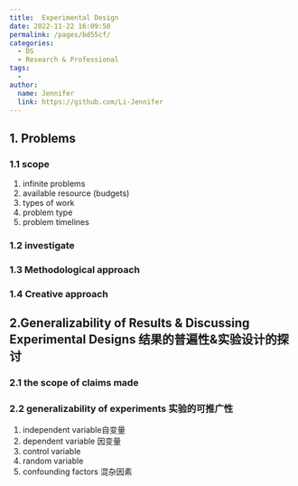 ```yaml
---
title:  Experimental Design
date: 2022-11-22 16:09:50
permalink: /pages/bd55cf/
categories:
  - DS
  - Research & Professional
tags:
  - 
author: 
  name: Jennifer
  link: https://github.com/Li-Jennifer
---
```

## 1. Problems 
### 1.1 scope
1. infinite problems
2. available resource (budgets)
3. types of work
4. problem type
5. problem timelines
### 1.2 investigate

### 1.3 Methodological approach
### 1.4 Creative approach

## 2.Generalizability of Results & Discussing Experimental Designs 结果的普遍性&实验设计的探讨
### 2.1 the scope of claims made
### 2.2 generalizability of experiments 实验的可推广性
1. independent variable自变量
2. dependent variable 因变量
3. control variable
4. random variable
5. confounding factors 混杂因素
